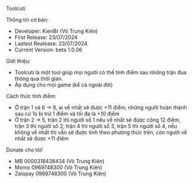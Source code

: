 Toolcuti

Thông tin cơ bản:
- Developer: KienBr (Võ Trung Kiên)
- First Release: 23/07/2024
- Lastest Realease: 23/07/2024
- Current Version: beta 1.0.06

Giới thiệu:
- Toolcuti là một tool giúp mọi người có thể tính điểm sau những trận đua thông qua thời gian.
- Áp dụng cho mọi game (kể cả ngoài đời)

Cách thức tính điểm:
- Ở trận 1 và 6 -> 9, ai về nhất sẽ được +11 điểm, những người hoàn thành sau cứ 1s bị trừ 1 điểm và tối đa là +10 điểm
- Ở trận 2 -> 5, trận 2 thì người số 1 nếu về nhất sẽ được cộng 12 điểm, trận 3 thì người số 2, trận 4 thì người số 3, trận 5 thì người số 4, nếu không về nhất thì vẫn sẽ được tính theo phương thức trên, còn người về nhất sẽ được +11 điểm

Donate cho tôi!
- MB 0000318438434 (Võ Trung Kiên)
- Momo 0969748300 (Võ Trung Kiên)
- Zalopay 0969748300 (Võ Trung Kiên)
